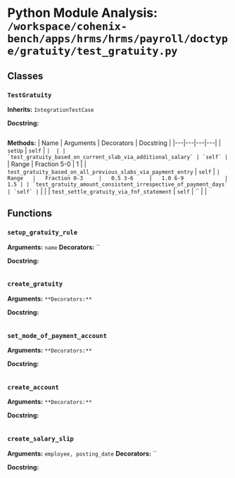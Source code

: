 # Python Module Analysis: `/workspace/cohenix-bench/apps/hrms/hrms/payroll/doctype/gratuity/test_gratuity.py`

## Classes

### `TestGratuity`
**Inherits:** `IntegrationTestCase`


**Docstring:**
```

```

**Methods:**
| Name | Arguments | Decorators | Docstring |
|---|---|---|---|
| `setUp` | `self` | `` |  |
| `test_gratuity_based_on_current_slab_via_additional_salary` | `self` | `` | Range   |       Fraction
5-0             |       1 |
| `test_gratuity_based_on_all_previous_slabs_via_payment_entry` | `self` | `` | Range   |   Fraction
0-3     |   0.5
3-6     |   1.0
6-9             |       1.5 |
| `test_gratuity_amount_consistent_irrespective_of_payment_days` | `self` | `` |  |
| `test_settle_gratuity_via_fnf_statement` | `self` | `` |  |





## Functions

### `setup_gratuity_rule`
**Arguments:** `name`
**Decorators:** ``

**Docstring:**
```

```
### `create_gratuity`
**Arguments:** ``
**Decorators:** ``

**Docstring:**
```

```
### `set_mode_of_payment_account`
**Arguments:** ``
**Decorators:** ``

**Docstring:**
```

```
### `create_account`
**Arguments:** ``
**Decorators:** ``

**Docstring:**
```

```
### `create_salary_slip`
**Arguments:** `employee, posting_date`
**Decorators:** ``

**Docstring:**
```

```


